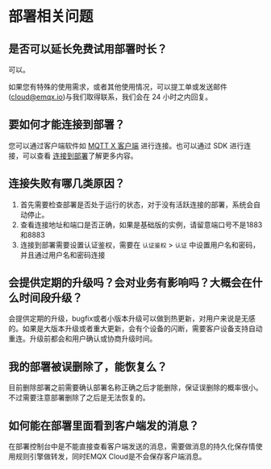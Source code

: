 # 部署相关问题

## 是否可以延长免费试用部署时长？
可以。

如果您有特殊的使用需求，或者其他使用情况，可以提工单或发送邮件(cloud@emqx.io)与我们取得联系，我们会在 24 小时之内回复。


## 要如何才能连接到部署？
您可以通过客户端软件如 [MQTT X 客户端](https://mqttx.app) 进行连接。也可以通过 SDK 进行连接，可以查看 [连接到部署](../connect_to_deployments/overview.md)了解更多内容。

## 连接失败有哪几类原因？
1. 首先需要检查部署是否处于运行的状态，对于没有活跃连接的部署，系统会自动停止。
2. 查看连接地址和端口是否正确，如果是基础版的实例，请留意端口号不是1883和8883
3. 连接到部署需要设置认证鉴权，需要在 `认证鉴权` > `认证` 中设置用户名和密码，并且通过用户名和密码连接


## 会提供定期的升级吗？会对业务有影响吗？大概会在什么时间段升级？
会提供定期的升级，bugfix或者小版本升级可以做到热更新，对用户来说是无感的。如果是大版本升级或者重大更新，会有个设备的闪断，需要客户设备支持自动重连。升级前都会和用户确认或协商升级时间。

## 我的部署被误删除了，能恢复么？
目前删除部署之前需要确认部署名称正确之后才能删除，保证误删除的概率很小。不过需要注意部署删除了之后是无法恢复的。

## 如何能在部署里面看到客户端发的消息？
在部署控制台中是不能直接查看客户端发送的消息，需要做消息的持久化保存情使用规则引擎做转发，同时EMQX Cloud是不会保存客户端消息。

